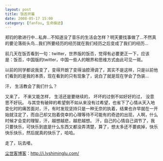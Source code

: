 ```yaml
---
layout: post
title: 饭否开篇
date: 2008-05-17 15:00
category: [fanfou, 生命痕迹]
---
```

郑钧的歌进行中…私奔…不知道没了音乐的生活会怎样？明天要找事做了…不然真的要沦落街头鸟…我们所要经历的经历就在我们经历之后变成了我们的经历…

前几天在饭否看到一句：twitter，世界版的饭否，觉得有必要更正一下，应该是：饭否，中国版的twitter，中国一些人的眼界和思维方式由此可见一斑。

以前的同学都说我变了，变得开朗了变得油腔滑调了，其实不是这样，只是以前他们看到的是我的本质，现在看到的只有现象了，说白了就是现在学会了伪装…

汗， 生活教会了我们什么？

又来了， 不来又能怎样， 生活还是要继续的， 坏坏的过倒不如好好的过， 没意思不好玩。
与其空有破碎的希望倒不如从来没有过希望，也省下了心情从天入地变化时的痛苦面对，汗，有时发现坚持只是一种无奈的执着，结果也许早就在一开始就注定了，而自己却又抱着侥幸的心理等待不可能有的奇迹的出现，人啊，什么时候才会变的理智，汗，越想越悲，越悲越想。
汗，自己的心情自己调节了，我只要快乐，可快乐到底是什么东西又都没弄清楚，算了，想太多还不要疯掉，快乐快乐快乐，然后就真的快乐了，哈哈。

走了，玩去喽。


<a href="http://i.lvshiminglu.com/">尘世客博客</a>：<a href="http://i.lvshiminglu.com/">http://i.lvshiminglu.com/</a>

